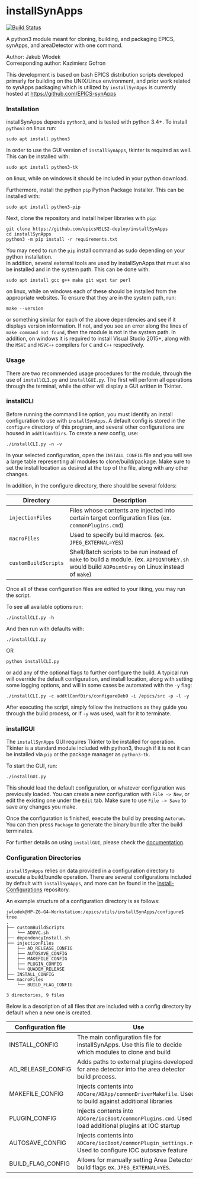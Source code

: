 # installSynApps

[![Build Status](https://travis-ci.org/jwlodek/installSynApps.svg?branch=master)](https://travis-ci.org/jwlodek/installSynApps)

A python3 module meant for cloning, building, and packaging EPICS, synApps, and areaDetector with one command.

Author: Jakub Wlodek  
Corresponding author: Kazimierz Gofron

This development is based on bash EPICS distribution scripts developed primarly for building on the UNIX/Linux environment, and prior work related to synApps packaging which is utilized by `installSynApps` is currently hosted at https://github.com/EPICS-synApps

### Installation

installSynApps depends `python3`, and is tested with python 3.4+. To install `python3` on linux run:
```
sudo apt install python3
```
In order to use the GUI version of `installSynApps`, tkinter is required as well. This can be installed with:
```
sudo apt install python3-tk
```
on linux, while on windows it should be included in your python download.

Furthermore, install the python `pip` Python Package Installer. This can be installed with:
```
sudo apt install python3-pip
```
Next, clone the repository and install helper libraries with `pip`:
```
git clone https://github.com/epicsNSLS2-deploy/installSynApps
cd installSynApps
python3 -m pip install -r requirements.txt
```
You may need to run the `pip` install command as sudo depending on your python installation.  
In addition, several external tools are used by installSynApps that must also be installed and in the system path. This can be done with:
```
sudo apt install gcc g++ make git wget tar perl
```
on linux, while on windows each of these should be installed from the appropriate websites. To ensure that they are in the system path, run:
```
make --version
```
or something similar for each of the above dependencies and see if it displays version information. If not, and you see an error along the lines of `make command not found`, then the module is not in the system path. In addition, on windows it is required to install Visual Studio 2015+, along with the `MSVC` and `MSVC++` compilers for `C` and `C++` respectively.

### Usage

There are two recommended usage procedures for the module, through the use of `installCLI.py` and `installGUI.py`. The first will perform all operations through the terminal, while the other will display a GUI written in Tkinter. 

### installCLI

Before running the command line option, you must identify an install configuration to use with `installSynApps`. A default config is stored in the `configure` directory of this program, and several other configurations are housed in `addtlConfDirs`. To create a new config, use:
```
./installCLI.py -n -v
```
In your selected configuration, open the `INSTALL_CONFIG` file and you will see a large table representing all modules to clone/build/package. Make sure to set the install location as desired at the top of the file, along with any other changes.

In addition, in the configure directory, there should be several folders: 

Directory | Description
---------|-----------
`injectionFiles` | Files whose contents are injected into certain target configuration files (ex. `commonPlugins.cmd`)
`macroFiles` | Used to specify build macros. (ex. `JPEG_EXTERNAL=YES`)
`customBuildScripts` | Shell/Batch scripts to be run instead of `make` to build a module. (ex. `ADPOINTGREY.sh` would build `ADPointGrey` on Linux instead of `make`)

Once all of these configuration files are edited to your liking, you may run the script.

To see all available options run:
```
./installCLI.py -h
```

And then run with defaults with:
```
./installCLI.py
```
OR
```
python installCLI.py
```
or add any of the optional flags to further configure the build. A typical run will override the default configuration, and install location, along with setting some logging options, and will in some cases be automated with the `-y` flag:
```
./installCLI.py -c addtlConfDirs/configureDeb9 -i /epics/src -p -l -y
```

After executing the script, simply follow the instructions as they guide you through the build process, or if `-y` was used, wait for it to terminate.

### installGUI

The `installSynApps` GUI requires Tkinter to be installed for operation. Tkinter is a standard module included with python3, though if it is not it can be installed via `pip` or the package manager as `python3-tk`.

To start the GUI, run:
```
./installGUI.py
```
This should load the default configuration, or whatever configuration was previously loaded. You can create a new configuration with `File -> New`, or edit the existing one under the `Edit` tab. Make sure to use `File -> Save` to save any changes you make.

Once the configuration is finished, execute the build by pressing `Autorun`. You can then press `Package` to generate the binary bundle after the build terminates.

For further details on using `installGUI`, please check the [documentation](https://epicsNSLS2-deploy.github.io/installSynApps).

### Configuration Directories

`installSynApps` relies on data provided in a configuration directory to execute a build/bundle operation.
There are several configurations included by default with `installSynApps`, and more can be found in the [Install-Configurations](https://github.com/epicsNSLS2-deploy/Install-Configurations) repository.

An example structure of a configuration directory is as follows:
```
jwlodek@HP-Z6-G4-Workstation:/epics/utils/installSynApps/configure$ tree
.
├── customBuildScripts
│   └── ADUVC.sh
├── dependencyInstall.sh
├── injectionFiles
│   ├── AD_RELEASE_CONFIG
│   ├── AUTOSAVE_CONFIG
│   ├── MAKEFILE_CONFIG
│   ├── PLUGIN_CONFIG
│   └── QUADEM_RELEASE
├── INSTALL_CONFIG
└── macroFiles
    └── BUILD_FLAG_CONFIG

3 directories, 9 files
```

Below is a description of all files that are included with a config directory by default when a new one is created.

Configuration file      | Use 
-------------------------|--------------------
INSTALL_CONFIG      | The main configuration file for installSynApps. Use this file to decide which modules to clone and build
AD_RELEASE_CONFIG   | Adds paths to external plugins developed for area detector into the area detector build process.
MAKEFILE_CONFIG     | Injects contents into `ADCore/ADApp/commonDriverMakefile`. Used to build against additional libraries
PLUGIN_CONFIG       | Injects contents into `ADCore/iocBoot/commonPlugins.cmd`. Used to load additional plugins at IOC startup
AUTOSAVE_CONFIG     | Injects contents into `ADCore/iocBoot/commonPlugin_settings.req`. Used to configure IOC autosave feature
BUILD_FLAG_CONFIG   | Allows for manually setting Area Detector build flags ex. `JPEG_EXTERNAL=YES`.